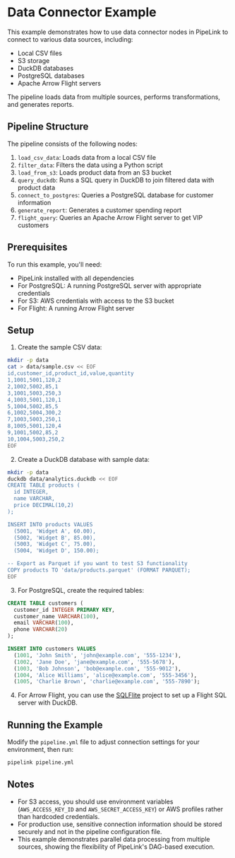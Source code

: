 # Data Connector Example

This example demonstrates how to use data connector nodes in PipeLink to connect to various data sources, including:

- Local CSV files
- S3 storage
- DuckDB databases
- PostgreSQL databases
- Apache Arrow Flight servers

The pipeline loads data from multiple sources, performs transformations, and generates reports.

## Pipeline Structure

The pipeline consists of the following nodes:

1. `load_csv_data`: Loads data from a local CSV file
2. `filter_data`: Filters the data using a Python script
3. `load_from_s3`: Loads product data from an S3 bucket
4. `query_duckdb`: Runs a SQL query in DuckDB to join filtered data with product data
5. `connect_to_postgres`: Queries a PostgreSQL database for customer information
6. `generate_report`: Generates a customer spending report
7. `flight_query`: Queries an Apache Arrow Flight server to get VIP customers

## Prerequisites

To run this example, you'll need:

- PipeLink installed with all dependencies
- For PostgreSQL: A running PostgreSQL server with appropriate credentials
- For S3: AWS credentials with access to the S3 bucket
- For Flight: A running Arrow Flight server

## Setup

1. Create the sample CSV data:

```bash
mkdir -p data
cat > data/sample.csv << EOF
id,customer_id,product_id,value,quantity
1,1001,5001,120,2
2,1002,5002,85,1
3,1001,5003,250,3
4,1003,5001,120,1
5,1004,5002,85,5
6,1002,5004,300,2
7,1003,5003,250,1
8,1005,5001,120,4
9,1001,5002,85,2
10,1004,5003,250,2
EOF
```

2. Create a DuckDB database with sample data:

```bash
mkdir -p data
duckdb data/analytics.duckdb << EOF
CREATE TABLE products (
  id INTEGER,
  name VARCHAR,
  price DECIMAL(10,2)
);

INSERT INTO products VALUES
  (5001, 'Widget A', 60.00),
  (5002, 'Widget B', 85.00),
  (5003, 'Widget C', 75.00),
  (5004, 'Widget D', 150.00);

-- Export as Parquet if you want to test S3 functionality
COPY products TO 'data/products.parquet' (FORMAT PARQUET);
EOF
```

3. For PostgreSQL, create the required tables:

```sql
CREATE TABLE customers (
  customer_id INTEGER PRIMARY KEY,
  customer_name VARCHAR(100),
  email VARCHAR(100),
  phone VARCHAR(20)
);

INSERT INTO customers VALUES
  (1001, 'John Smith', 'john@example.com', '555-1234'),
  (1002, 'Jane Doe', 'jane@example.com', '555-5678'),
  (1003, 'Bob Johnson', 'bob@example.com', '555-9012'),
  (1004, 'Alice Williams', 'alice@example.com', '555-3456'),
  (1005, 'Charlie Brown', 'charlie@example.com', '555-7890');
```

4. For Arrow Flight, you can use the [SQLFlite](https://github.com/voltrondata/sqlflite) project to set up a Flight SQL server with DuckDB.

## Running the Example

Modify the `pipeline.yml` file to adjust connection settings for your environment, then run:

```bash
pipelink pipeline.yml
```

## Notes

- For S3 access, you should use environment variables (`AWS_ACCESS_KEY_ID` and `AWS_SECRET_ACCESS_KEY`) or AWS profiles rather than hardcoded credentials.
- For production use, sensitive connection information should be stored securely and not in the pipeline configuration file.
- This example demonstrates parallel data processing from multiple sources, showing the flexibility of PipeLink's DAG-based execution. 